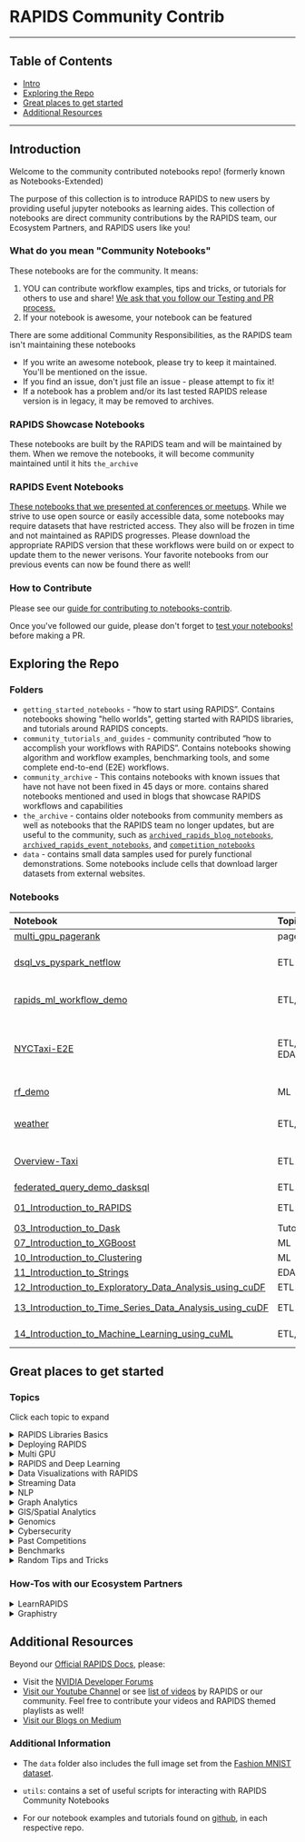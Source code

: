 # RAPIDS Community Contrib
---
## Table of Contents
* [Intro](#intro)
* [Exploring the Repo](#exploring)
* [Great places to get started](#get_started)
* [Additional Resources](#more)
  
---

## Introduction <a name="intro"></a>

Welcome to the community contributed notebooks repo! (formerly known as Notebooks-Extended)

The purpose of this collection is to introduce RAPIDS to new users by providing useful jupyter notebooks as learning aides.  This collection of notebooks are direct community contributions by the RAPIDS team, our Ecosystem Partners, and RAPIDS users like you!

### What do you mean "Community Notebooks" 

These notebooks are for the community.  It means:
1. YOU can contribute workflow examples, tips and tricks, or tutorials for others to use and share!  [We ask that you follow our Testing and PR process.](#contributing)
2. If your notebook is awesome, your notebook can be featured

There are some additional Community Responsibilities, as the RAPIDS team isn't maintaining these notebooks 
- If you write an awesome notebook, please try to keep it maintained.  You'll be mentioned on the issue.
- If you find an issue, don't just file an issue - please attempt to fix it!  
- If a notebook has a problem and/or its last tested RAPIDS release version is in legacy, it may be removed to archives. 

### RAPIDS Showcase Notebooks
These notebooks are built by the RAPIDS team and will be maintained by them.  When we remove the notebooks, it will become community maintained until it hits `the_archive`

### RAPIDS Event Notebooks
[These notebooks that we presented at conferences or meetups](https://github.com/rapidsai-community/event-notebooks).  While we strive to use open source or easily accessible data, some notebooks may require datasets that have restricted access.  They also will be frozen in time and not maintained as RAPIDS progresses.  Please download the appropriate RAPIDS version that these workflows were build on or expect to update them to the newer verisons.  Your favorite notebooks from our previous events can now be found there as well!

### How to Contribute <a name="contributing"></a>

Please see our [guide for contributing to notebooks-contrib](CONTRIBUTING.md).

Once you've followed our guide, please don't forget to [test your notebooks!](TESTING.md) before making a PR.

## Exploring the Repo <a name="exploring"></a>
### Folders

- `getting_started_notebooks` - “how to start using RAPIDS”.  Contains notebooks showing "hello worlds", getting started with RAPIDS libraries, and tutorials around RAPIDS concepts.   
- `community_tutorials_and_guides` - community contributed “how to accomplish your workflows with RAPIDS”.  Contains notebooks showing algorithm and workflow examples, benchmarking tools, and some complete end-to-end (E2E) workflows.
- `community_archive` - This contains notebooks with known issues that have not have not been fixed in 45 days or more.  contains shared notebooks mentioned and used in blogs that showcase RAPIDS workflows and capabilities
- `the_archive` - contains older notebooks from community members as well as notebooks that the RAPIDS team no longer updates, but are useful to the community, such as [`archived_rapids_blog_notebooks`](community_relaunch/the_archive/archived_rapids_blog_notebooks),  [`archived_rapids_event_notebooks`](the_archive/archived_rapids_event_notebooks), and [`competition_notebooks`](the_archive/archived_rapids_competition_notebooks)
- `data` - contains small data samples used for purely functional demonstrations. Some notebooks include cells that download larger datasets from external websites.

### Notebooks

| Notebook                                                                                                                                                                                                                                        | Topic(s)     | Tool(s)                                                                                                                                                                                                           |
|:------------------------------------------------------------------------------------------------------------------------------------------------------------------------------------------------------------------------------------------------|:-------------|:------------------------------------------------------------------------------------------------------------------------------------------------------------------------------------------------------------------|
| [multi_gpu_pagerank](https://github.com/rapidsai-community/notebooks-contrib/blob/main/community_tutorials_and_guides/cugraph/multi_gpu_pagerank.ipynb)                                                                                         | pagerank     | [cugraph](https://docs.rapids.ai/api/cugraph/stable/)                                                                                                                                                             |
| [dsql_vs_pyspark_netflow](https://github.com/rapidsai-community/notebooks-contrib/blob/main/community_tutorials_and_guides/dask-sql/dsql_vs_pyspark_netflow.ipynb)                                                                              | ETL          | [dask-sql](https://dask-sql.readthedocs.io/en/latest/), [spark](https://spark.apache.org/)                                                                                                                        |\n| [smsl-dask-sql](https://github.com/rapidsai-community/notebooks-contrib/blob/main/community_tutorials_and_guides/dask-sql/smsl-dask-sql.ipynb)                                                                                                  | ETL, ML      | [dask-sql](https://dask-sql.readthedocs.io/en/latest/), [cuml](https://docs.rapids.ai/api/cuml/stable/)                                                                                                           |
| [rapids_ml_workflow_demo](https://github.com/rapidsai-community/notebooks-contrib/blob/main/community_tutorials_and_guides/synthetic_3D/rapids_ml_workflow_demo.ipynb)                                                                          | ETL, ML      | [cuml](https://docs.rapids.ai/api/cuml/stable/), [numba](https://numba.pydata.org/), [XGBoost](https://xgboost.readthedocs.io/en/stable/)                                                                         |
| [NYCTaxi-E2E](https://github.com/rapidsai-community/notebooks-contrib/blob/main/community_tutorials_and_guides/taxi/NYCTaxi-E2E.ipynb)                                                                                                          | ETL, EDA, ML | [dask-cudf](https://docs.rapids.ai/api/dask-cudf/stable/), [hvplot](https://hvplot.holoviz.org/), [cuspatial](https://docs.rapids.ai/api/cuspatial/stable/), [XGBoost](https://xgboost.readthedocs.io/en/stable/) |\n| [census_education2income_demo](https://github.com/rapidsai-community/notebooks-contrib/blob/main/community_tutorials_and_guides/census_education2income_demo.ipynb)                                                                             | ETL, ML      | [dask-cuda](https://docs.rapids.ai/api/dask-cuda/stable/), [cuml](https://docs.rapids.ai/api/cuml/stable/)                                                                                                        |
| [rf_demo](https://github.com/rapidsai-community/notebooks-contrib/blob/main/community_tutorials_and_guides/rf_demo.ipynb)                                                                                                                       | ML           | [cudf](https://docs.rapids.ai/api/cudf/stable/), [cuml](https://docs.rapids.ai/api/cuml/stable/)                                                                                                                  |\n| [umap_demo_full](https://github.com/rapidsai-community/notebooks-contrib/blob/main/community_tutorials_and_guides/umap_demo_full.ipynb)                                                                                                         | ML           | [cuml](https://docs.rapids.ai/api/cuml/stable/), [umap](https://umap-learn.readthedocs.io/en/latest/)                                                                                                             |
| [weather](https://github.com/rapidsai-community/notebooks-contrib/blob/main/community_tutorials_and_guides/weather.ipynb)                                                                                                                       | ETL, EDA     | [dask-cudf](https://docs.rapids.ai/api/dask-cudf/stable/), [cuspatial](https://docs.rapids.ai/api/cuspatial/stable/)                                                                                              |
| [Overview-Taxi](https://github.com/rapidsai-community/notebooks-contrib/blob/main/conference_notebooks/TMLS_2020/notebooks/Taxi/Overview-Taxi.ipynb)                                                                                            | ETL          | [rmm](https://docs.rapids.ai/api/rmm/stable/), [cudf](https://docs.rapids.ai/api/cudf/stable/), [cugraph](https://docs.rapids.ai/api/cugraph/stable/)                                                             |
| [federated_query_demo_dasksql](https://github.com/rapidsai-community/notebooks-contrib/blob/main/getting_started_materials/hello_worlds/dask-sql/federated_query_demo_dasksql.ipynb)                                                            | ETL          | [dask-sql](https://dask-sql.readthedocs.io/en/latest/)                                                                                                                                                            |
| [01_Introduction_to_RAPIDS](https://github.com/rapidsai-community/notebooks-contrib/blob/main/getting_started_materials/intro_tutorials_and_guides/01_Introduction_to_RAPIDS.ipynb)                                                             | ETL          | [cudf](https://docs.rapids.ai/api/cudf/stable/), [cuml](https://docs.rapids.ai/api/cuml/stable/)                                                                                                                  |\n| [02_Introduction_to_cuDF](https://github.com/rapidsai-community/notebooks-contrib/blob/main/getting_started_materials/intro_tutorials_and_guides/02_Introduction_to_cuDF.ipynb)                                                                 | ETL          | [cudf](https://docs.rapids.ai/api/cudf/stable/)                                                                                                                                                                   |
| [03_Introduction_to_Dask](https://github.com/rapidsai-community/notebooks-contrib/blob/main/getting_started_materials/intro_tutorials_and_guides/03_Introduction_to_Dask.ipynb)                                                                 | Tutorial     | [dask](https://www.dask.org/)                                                                                                                                                                                     |\n| [04_Introduction_to_Dask_using_cuDF_DataFrames](https://github.com/rapidsai-community/notebooks-contrib/blob/main/getting_started_materials/intro_tutorials_and_guides/04_Introduction_to_Dask_using_cuDF_DataFrames.ipynb)                     | ETL          | [dask-cudf](https://docs.rapids.ai/api/dask-cudf/stable/)                                                                                                                                                         |\n| [06_Introduction_to_Supervised_Learning](https://github.com/rapidsai-community/notebooks-contrib/blob/main/getting_started_materials/intro_tutorials_and_guides/06_Introduction_to_Supervised_Learning.ipynb)                                   | ML           | [cuml](https://docs.rapids.ai/api/cuml/stable/)                                                                                                                                                                   |
| [07_Introduction_to_XGBoost](https://github.com/rapidsai-community/notebooks-contrib/blob/main/getting_started_materials/intro_tutorials_and_guides/07_Introduction_to_XGBoost.ipynb)                                                           | ML           | [XGBoost](https://xgboost.readthedocs.io/en/stable/)                                                                                                                                                              |\n| [09_Introduction_to_Dimensionality_Reduction](https://github.com/rapidsai-community/notebooks-contrib/blob/main/getting_started_materials/intro_tutorials_and_guides/09_Introduction_to_Dimensionality_Reduction.ipynb)                         | ML           | [cuml](https://docs.rapids.ai/api/cuml/stable/)                                                                                                                                                                   |
| [10_Introduction_to_Clustering](https://github.com/rapidsai-community/notebooks-contrib/blob/main/getting_started_materials/intro_tutorials_and_guides/10_Introduction_to_Clustering.ipynb)                                                     | ML           | [cuml](https://docs.rapids.ai/api/cuml/stable/)                                                                                                                                                                   |
| [11_Introduction_to_Strings](https://github.com/rapidsai-community/notebooks-contrib/blob/main/getting_started_materials/intro_tutorials_and_guides/11_Introduction_to_Strings.ipynb)                                                           | EDA          | [cudf](https://docs.rapids.ai/api/cudf/stable/)                                                                                                                                                                   |
| [12_Introduction_to_Exploratory_Data_Analysis_using_cuDF](https://github.com/rapidsai-community/notebooks-contrib/blob/main/getting_started_materials/intro_tutorials_and_guides/12_Introduction_to_Exploratory_Data_Analysis_using_cuDF.ipynb) | ETL          | [cudf](https://docs.rapids.ai/api/cudf/stable/)                                                                                                                                                                   |
| [13_Introduction_to_Time_Series_Data_Analysis_using_cuDF](https://github.com/rapidsai-community/notebooks-contrib/blob/main/getting_started_materials/intro_tutorials_and_guides/13_Introduction_to_Time_Series_Data_Analysis_using_cuDF.ipynb) | ETL          | [cudf](https://docs.rapids.ai/api/cudf/stable/), [cuxfilter](https://docs.rapids.ai/api/cuxfilter/stable/)                                                                                                        |
| [14_Introduction_to_Machine_Learning_using_cuML](https://github.com/rapidsai-community/notebooks-contrib/blob/main/getting_started_materials/intro_tutorials_and_guides/14_Introduction_to_Machine_Learning_using_cuML.ipynb)                   | ETL, ML      | [cudf](https://docs.rapids.ai/api/cudf/stable/), [cuml](https://docs.rapids.ai/api/cuml/stable/)                                                                                                                  |

## Great places to get started <a name="get_started"></a>

### Topics
Click each topic to expand
<details>
  <summary>RAPIDS Libraries Basics</summary>
  
#### Teaching Notebooks and User Guides
* [Intro to RAPIDS Crash Course](getting_started_materials/README.md)
* [Intro Notebooks to RAPIDS](getting_started_materials/intro_tutorials_and_guides)- covers cuDF, Dask, cuML and XGBoost.
* [Official RAPIDS User Guides](https://docs.rapids.ai/user-guide)
* [10 Minutes to cuDF and Dask cuDF](https://docs.rapids.ai/api/cudf/stable/user_guide/10min/)
* [cuDF for Data Scientists: Functions for Data Wrangling (External)](https://medium.com/@tiraldj/cudf-for-data-scientists-part-1-2-functions-for-data-wrangling-12a8f889b33e#e7ee) - by [Mohammed R. Osman]()
* [Learn RAPIDS Getting Started Tour (External)](https://github.com/RAPIDSAcademy/rapidsacademy/tree/master/tutorials/datasci/tour)
* [Hello Worlds](getting_started_materials/hello_worlds)
  
#### Official Cheat Sheets
* [cuDF Cheat Sheet (PDF Download)](https://forums.developer.nvidia.com/uploads/short-url/mIndAvHNud3UXeWwC7Ore3d021D.pdf)
* [BlazingSQL Cheat Sheet (PDF Download)](https://forums.developer.nvidia.com/uploads/short-url/v0Wt2kUisxHUwr9fJSD6yA1J2bP.pdf)
* [cuGraph Cheat Sheet (PDF Download)](https://forums.developer.nvidia.com/uploads/short-url/kIbMG6LZjFfLFibbyqvVl2XcSbB.pdf)
* [RAPIDS-Dask Cheat Sheet (PDF Download)](https://forums.developer.nvidia.com/uploads/short-url/xiN07MC8FSHsXS6lekxSaY1CWs4.pdf)
* [CLX and cyBert Cheat Sheet (PDF Download)](https://forums.developer.nvidia.com/uploads/short-url/edzS5WizVTYZMWRtTl3AqHI5AL4.pdf)
* [cuSignal Cheat Sheet (PDF Download)](https://forums.developer.nvidia.com/uploads/short-url/hkh6vQ2rzl6mAHL8Vt0CYhctark.pdf)
</details>

<details>
  <summary>Deploying RAPIDS</summary>

* [Official RAPIDS Deployment Guide](Deploying RAPIDS — RAPIDS Deployment Documentation documentation)
* [Video- Tutorial of RAPIDS on AWS Sagemaker](https://www.youtube.com/watch?v=BtE4d0v6Css)
* [Video- Tutorial of RAPIDS on AzureML](https://www.youtube.com/watch?v=aqTmVVFnEwI)
* [Bursting Data Science Workloads to GPUs on Google Cloud Platform with Dask Cloud Provider (Blog with Code snippets)](https://medium.com/rapids-ai/bursting-data-science-workloads-to-gpus-on-google-cloud-platform-with-dask-cloud-provider-685be1eff204)
* [Step by Step - Tutorial of RAPIDS on IBM Virtual Server Instance](https://medium.com/@ahmed_82744/deploy-rapids-on-ibm-cloud-virtual-server-for-vpc-ce3e4b3ede1c)- by  [Muhammad Arif](https://www.linkedin.com/in/arifnafees/) in collabaration with [Syed Afzal Ahmed](https://www.linkedin.com/in/syed-ahmed-6927749/)
* [Step by Step - Tutorial of RAPIDS on IBM Kubernetes Service](https://medium.com/@ahmed_82744/deploy-rapids-on-ibm-cloud-kubernetes-service-920de68dc6c4)- by  [Muhammad Arif](https://www.linkedin.com/in/arifnafees/) in collabaration with [Syed Afzal Ahmed](https://www.linkedin.com/in/syed-ahmed-6927749/)



</details>
<details>
  <summary>Multi GPU </summary>

  #### Getting Started 
* [Hello Word to Dask](getting_started_materials/hello_worlds/Dask_Hello_World.ipynb)
* [Intro to Dask](getting_started_materials/intro_tutorials_and_guides/03_Introduction_to_Dask.ipynb)
* [Dask using cuDF](getting_started_materials/intro_tutorials_and_guides/04_Introduction_to_Dask_using_cuDF_DataFrames.ipynb)
* [Learn RAPIDS Multi GPU Mini Tour (External)](https://github.com/RAPIDSAcademy/rapidsacademy/tree/master/tutorials/multigpu/minitour)
#### Example Workflows
  
* [NYC Taxi on Dataproc (or Local)](https://github.com/rapidsai-community/notebooks-contrib/blob/main/community_tutorials_and_guides/taxi/NYCTaxi-E2E.ipynb)
* [Weather Analysis](community_tutorials_and_guides/intermediate_notebooks/examples/weather.ipynb)
* Dask Mortgage Analysis
* Performance Mortgage Analysis
* [State of the art NLP at scale with RAPIDS, HuggingFace and Dask (Blog and Code)](https://medium.com/rapids-ai/state-of-the-art-nlp-at-scale-with-rapids-huggingface-and-dask-a885c19ce87b)
* [LearnRAPIDS Multi-GPU Mini Tour (External)](https://github.com/RAPIDSAcademy/rapidsacademy/tree/master/tutorials/multigpu/minitour)
#### Dask Tricks
  
* [Monitoring Dask RAPIDS with Prometheus and Grafana (Blog with Code)](https://medium.com/rapids-ai/monitoring-dask-rapids-with-prometheus-grafana-96eaf6b8f3a0)
* [Scheduling & Optimizing RAPIDS Workflows with Dask and Prefect (Blog and Code)](https://medium.com/rapids-ai/scheduling-optimizing-rapids-workflows-with-dask-and-prefect-6fc26d011bf)
* [Filtered Reading with RAPIDS & Dask to Optimize ETL (Blog and Code)](https://medium.com/rapids-ai/filtered-reading-with-rapids-dask-to-optimize-etl-5f1624f4be55)

</details>
<details>
  <summary>RAPIDS and Deep Learning </summary>
  
* [Official RAPIDSAI Deep Learning Repo](https://github.com/rapidsai/deeplearning)
* [GPU Hackthons RAPIDS + Deep Learning Crash Course](https://github.com/gpuhackathons-org/gpubootcamp/blob/master/ai/RAPIDS/)
* [deeplearningwizard.com's Wizard Tutorial](https://github.com/ritchieng/deep-learning-wizard/) (External, uses Google Colab)
  
</details>

<details>
  <summary>Data Visualizations with RAPIDS </summary>
  
#### Offical RAPIDS Demos
* [Intro to cuXFilter](https://github.com/rapidsai-community/showcase/blob/main/team_contributions/cuxfilter-tutorial/cuxfilter_tutorial.ipynb)
* [Spatial Analytics Viz](https://github.com/exactlyallan/Spatial-Analytics-Viz/tree/main)
 
#### Tutorials
* [Visual EDA on NYC Taxi Spatial Analytics (As Shown in PyDataDC Meetup 11/2020)](https://github.com/taureandyernv/rapidsai_visual_eda)
* [RAPIDS + Plot.ly Dask Tutorial (As shown in PyDataTT on 05/2021)](https://github.com/taureandyernv/rapids-plotly-webapps/tree/main).
</details>

<details>
  <summary>Streaming Data </summary>
  
* [Chinmay Chandak's cuStreamz Gists (External)](https://gist.github.com/chinmaychandak)
* [Using cuStreamz to Accelerate your Kafka Datasource (Blog)](https://medium.com/rapids-ai/the-custreamz-series-the-accelerated-kafka-datasource-4faf0baeb3f6)
* [GPU accelerated Stream processing with RAPIDS (Blog)](https://medium.com/rapids-ai/gpu-accelerated-stream-processing-with-rapids-f2b725696a61)
* [Hello World Streaming Data](getting_started_materials/hello_worlds/hello_streamz.ipynb)

</details>
<details>
  <summary>NLP</summary>
  
* [NLP with Hashing Vectorizer (Blog)](https://medium.com/rapids-ai/gpu-text-processing-now-even-simpler-and-faster-bde7e42c8c8a)
* [Show me the Word Count (Archives)](the_archive/archived_rapids_blog_notebooks/nlp/show_me_the_word_count_gutenberg)

</details>
<details>
  <summary>Graph Analytics </summary>

</details>
<details>
  <summary>GIS/Spatial Analytics </summary>

* [Seismic Facies Analysis (External)](https://github.com/NVIDIA/energy-sdk/tree/master/rapids_seismic_facies)


</details>
<details>
  <summary>Genomics </summary>

  * [Clara Parabricks Single Cell Analytics Repo](https://github.com/clara-parabricks/rapids-single-cell-examples) - [Notebooks](https://github.com/clara-parabricks/rapids-single-cell-examples/tree/master/notebooks)
  * [RAPIDS Single Cell Analytics with updated scanpy wrappers](https://github.com/Intron7/rapids_singlecell) - by [Severin Dicks](https://github.com/Intron7) ([Institute of Medical Bioinformatics and Systems Medicine](https://www.uniklinik-freiburg.de/institut-fuer-medizinische-bioinformatik-und-systemmedizin/englisch/en.html), Freiburg)
  * [Video - GPU accelerated Single Cell Analytics](https://www.youtube.com/watch?v=nYneL_uif3Q) 
  * [Video - Accelerate and scale genomic analysis with open source analytics](https://cloudonair.withgoogle.com/events/genomic-analysis) (Free Google registration required)

</details>
<details>
  <summary>Cybersecurity </summary>

* [RAPIDS CLX](https://docs.rapids.ai/api/clx/stable/)
  * [CLX API Docs](https://docs.rapids.ai/api/clx/stable/api.html)
  * [10 Minutes to CLX](https://docs.rapids.ai/api/clx/stable/10min-clx.html)
  * [Getting Started with CLX and Streamz](https://docs.rapids.ai/api/clx/stable/intro-clx-streamz.html)
* [Learn RAPIDS Cyber Security Mini Tour (External)](https://github.com/RAPIDSAcademy/rapidsacademy/tree/master/tutorials/security/tour)
* [Cyber Blog Notebooks (Archives)](the_archive/archived_rapids_blog_notebooks/cyber)

</details>
<details>
  <summary>Past Competitions </summary>

- [RAPIDS.AI KGMON Competition Notebooks](the_archive/archived_competition_notebooks/kaggle)- contains a selection of notebooks that were used in Kaggle competitions.

</details> 

<details>
  <summary>Benchmarks </summary>

* [MultiGPU PageRank Benchmark (Archived)](the_archive/archived_rapids_benchmarks/cugraph)
* [RAPIDS Decomposition (Archived)](the_archive/archived_rapids_benchmarks/rapids_decomposition.ipynb)

</details>
<details>
  <summary>Random Tips and Tricks </summary>

* [Synthetic 3D End-to-End ML Workflow](community_tutorials_and_guides/synthetic)
* [Reading Larger than Memory CSVs with RAPIDS and Dask (Blog)](https://medium.com/rapids-ai/reading-larger-than-memory-csvs-with-rapids-and-dask-e6e27dfa6c0f)

</details>

### How-Tos with our Ecosystem Partners 
<details>
  <summary>LearnRAPIDS</summary>

* [Main Website](https://www.learnrapids.com/)
* [Tutorial Github Repo](https://github.com/RAPIDSAcademy/rapidsacademy/tree/master/tutorials)
  
</details>
<details>
  <summary>Graphistry</summary>

* [Graph viz/connectors/transforms for cuGraph/cuDF with Demos](https://github.com/graphistry/pygraphistry) - Demos in /demos
* [RAPIDS dashboarding with Graphistry with Demos](https://github.com/graphistry/graph-app-kit) - Various demos in /python/views
* [Graphistry Hub](https://hub.graphistry.com/) - Includes no-code file uploader + free API keys
  
</details>

## Additional Resources <a name="more"></a>
Beyond our [Official RAPIDS Docs](https://docs.rapids.ai/api), please:
- Visit the [NVIDIA Developer Forums](https://forums.developer.nvidia.com/c/ai-data-science/86)
- [Visit our Youtube Channel](https://www.youtube.com/channel/UCsoi4wfweA3I5FsPgyQnnqw/featured?view_as=subscriber) or see [list of videos](multimedia_links.md) by RAPIDS or our community.  Feel free to contribute your videos and RAPIDS themed playlists as well!
- [Visit our Blogs on Medium](https://medium.com/rapids-ai/) 

### Additional Information
* The `data` folder also includes the full image set from the [Fashion MNIST dataset](https://github.com/zalandoresearch/fashion-mnist).

* `utils`: contains a set of useful scripts for interacting with RAPIDS Community Notebooks

* For our notebook examples and tutorials found on [github](https://github.com/rapidsai), in each respective repo.

